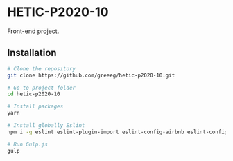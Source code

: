 HETIC-P2020-10
========
Front-end project.

## Installation
```sh
# Clone the repository
git clone https://github.com/greeeg/hetic-p2020-10.git

# Go to project folder
cd hetic-p2020-10

# Install packages
yarn

# Install globally Eslint
npm i -g eslint eslint-plugin-import eslint-config-airbnb eslint-config-airbnb-base

# Run Gulp.js
gulp
```
